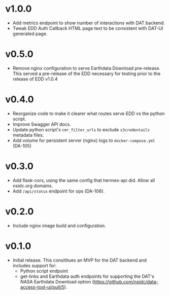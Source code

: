 # v1.0.0

- Add metrics endpoint to show number of interactions with DAT backend.
- Tweak EDD Auth Callback HTML page text to be consistent with DAT-UI generated
  page.

# v0.5.0

- Remove nginx configuration to serve Earthdata Download pre-release. This
  served a pre-release of the EDD necessary for testing prior to the release of
  EDD v1.0.4

# v0.4.0

- Reorganize code to make it clearer what routes serve EDD vs the python script.
- Improve Swagger API docs.
- Update python script's `cmr_filter_urls` to exclude `s3credentails` metadata
  files.
- Add volume for persistent server (nginx) logs to `docker-compose.yml` (DA-105)

# v0.3.0

- Add flask-cors, using the same config that hermes-api did. Allow all nsidc.org
  domains.
- Add `/api/status` endpoint for ops (DA-106).

# v0.2.0

- Include nginx image build and configuration.

# v0.1.0

- Initial release. This consititues an MVP for the DAT backend and includes
  support for:
  - Python script endpoint
  - get-links and Earthdata auth endpoints for supporting the DAT's NASA
    Earthdata Download option
    (<https://github.com/nsidc/data-access-tool-ui/pull/5>).
